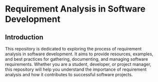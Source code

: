 # Requirement Analysis in Software Development

## Introduction

This repository is dedicated to exploring the process of requirement analysis in software development. It aims to provide resources, examples, and best practices for gathering, documenting, and managing software requirements. Whether you are a student, developer, or project manager, this repository will help you understand the importance of requirement analysis and how it contributes to successful software projects.
